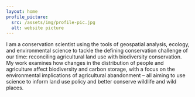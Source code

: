 ```yaml
---
layout: home
profile_picture:
  src: /assets/img/profile-pic.jpg
  alt: website picture
---
```


I am a conservation scientist using the tools of geospatial analysis, ecology, and environmental science to tackle the defining conservation challenge of our time: reconciling agricultural land use with biodiversity conservation. 
My work examines how changes in the distribution of people and agriculture affect biodiversity and carbon storage, with a focus on the environmental implications of agricultural abandonment – all aiming to use science to inform land use policy and better conserve wildlife and wild places.